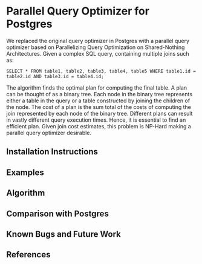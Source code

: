 # Parallel Query Optimizer for Postgres

We replaced the original query optimizer in Postgres with a parallel query optimizer based on Parallelizing Query Optimization on Shared-Nothing Architectures. Given a complex SQL query, containing multiple joins such as: 

```
SELECT * FROM table1, table2, table3, table4, table5 WHERE table1.id = table2.id AND table3.id = table4.id;
```

The algorithm finds the optimal plan for computing the final table. A plan can be thought of as a binary tree. Each node in the binary tree represents either a table in the query or a table constructed by joining the children of the node. The cost of a plan is the sum total of the costs of computing the join represented by each node of the binary tree. Different plans can result in vastly different query execution times. Hence, it is essential to find an efficient plan. Given join cost estimates, this problem is NP-Hard making a parallel query optimizer desirable.

## Installation Instructions

## Examples

## Algorithm

## Comparison with Postgres

## Known Bugs and Future Work

## References

